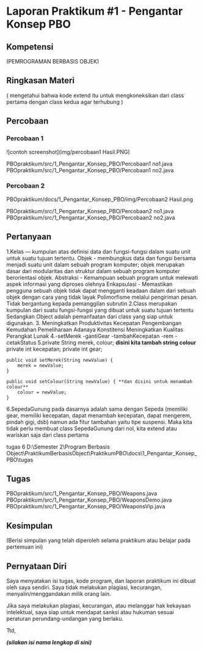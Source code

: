 # Laporan Praktikum #1 - Pengantar Konsep PBO

## Kompetensi

(PEMROGRAMAN BERBASIS OBJEK)

## Ringkasan Materi

( mengetahui bahwa kode extend itu untuk mengkoneksikan dari class pertama dengan class kedua agar terhubung )

## Percobaan

### Percobaan 1

![contoh screenshot](img/percobaan1 Hasil.PNG)

PBOpraktikum/src/1_Pengantar_Konsep_PBO/Percobaan1 no1.java
PBOpraktikum/src/1_Pengantar_Konsep_PBO/Percobaan1 no2.java

### Percobaan 2

PBOpraktikum/docs/1_Pengantar_Konsep_PBO/img/Percobaan2 Hasil.png

PBOpraktikum/src/1_Pengantar_Konsep_PBO/Percobaan2 no1.java
PBOpraktikum/src/1_Pengantar_Konsep_PBO/Percobaan2 no2.java

## Pertanyaan
1.Kelas — kumpulan atas definisi data dan fungsi-fungsi dalam suatu unit untuk suatu tujuan tertentu.
  Objek - membungkus data dan fungsi bersama menjadi suatu unit dalam sebuah program komputer; objek merupakan dasar dari modularitas dan struktur dalam sebuah program komputer berorientasi objek.
  Abstraksi - Kemampuan sebuah program untuk melewati aspek informasi yang diproses olehnya
  Enkapsulasi - Memastikan pengguna sebuah objek tidak dapat mengganti keadaan dalam dari sebuah objek dengan cara yang tidak layak
  Polimorfisme melalui pengiriman pesan. Tidak bergantung kepada pemanggilan subrutin
2.Class merupakan kumpulan dari suatu fungsi-fungsi yang dibuat untuk suatu tujuan tertentu
  Sedangkan Object adalah pemanfaatan dari class yang siap untuk digunakan.
3. Meningkatkan Produktivitas
   Kecepatan Pengembangan
   Kemudahan Pemeliharaan
   Adanaya Konstitensi
   Meningkatkan Kualitas Perangkat Lunak
4.-setMerek
  -gantiGear
  -tambahKecepatan
  -rem
  -cetakStatus
5.private String merek, colour; **disini kita tambah string colour**
    private int kecepatan;
    private int gear;

    public void setMerek(String newValue) {
        merek = newValue;
    }
    
    public void setColour(String newValue) { **dan disini untuk menambah colour**
        colour = newValue;
    }
 6.SepedaGunung pada dasarnya adalah sama dengan Sepeda (memiliki gear,
memiliki kecepatan, dapat menambah kecepatan, dapat mengerem, pindah gigi, dsb) namun ada
fitur tambahan yaitu tipe suspensi. Maka kita tidak perlu membuat class SepedaGunung dari nol, kita extend atau wariskan saja dari class pertama

tugas 6
D:\Semester 2\Program Berbasis Object\PraktikumBerbasisObject\PraktikumPBO\docs\1_Pengantar_Konsep_PBO\tugas

## Tugas



PBOpraktikum/src/1_Pengantar_Konsep_PBO/Weapons.java
PBOpraktikum/src/1_Pengantar_Konsep_PBO/WeaponsDemo.java
PBOpraktikum/src/1_Pengantar_Konsep_PBO/WeaponsVip.java


## Kesimpulan

(Berisi simpulan yang telah diperoleh selama praktikum atau belajar pada pertemuan ini)

## Pernyataan Diri

Saya menyatakan isi tugas, kode program, dan laporan praktikum ini dibuat oleh saya sendiri. Saya tidak melakukan plagiasi, kecurangan, menyalin/menggandakan milik orang lain.

Jika saya melakukan plagiasi, kecurangan, atau melanggar hak kekayaan intelektual, saya siap untuk mendapat sanksi atau hukuman sesuai peraturan perundang-undangan yang berlaku.

Ttd,

***(silakan isi nama lengkap di sini)***
